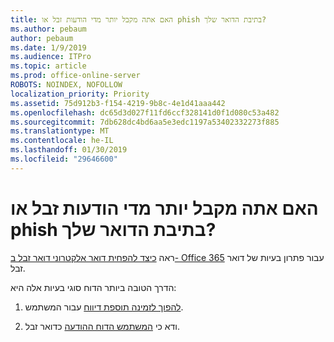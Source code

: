 ```yaml
---
title: האם אתה מקבל יותר מדי הודעות זבל או phish בתיבת הדואר שלך?
ms.author: pebaum
author: pebaum
ms.date: 1/9/2019
ms.audience: ITPro
ms.topic: article
ms.prod: office-online-server
ROBOTS: NOINDEX, NOFOLLOW
localization_priority: Priority
ms.assetid: 75d912b3-f154-4219-9b8c-4e1d41aaa442
ms.openlocfilehash: dc65d3d027f11fd6ccf328141d0f1d080c53a482
ms.sourcegitcommit: 7db628dc4bd6aa5e3edc1197a53402332273f885
ms.translationtype: MT
ms.contentlocale: he-IL
ms.lasthandoff: 01/30/2019
ms.locfileid: "29646600"
---
```

# <a name="are-you-getting-too-much-spam-or-phish-in-your-mailbox"></a>האם אתה מקבל יותר מדי הודעות זבל או phish בתיבת הדואר שלך?

ראה [כיצד להפחית דואר אלקטרוני דואר זבל ב- Office 365](https://docs.microsoft.com/office365/securitycompliance/reduce-spam-email) עבור פתרון בעיות של דואר זבל. 
  
הדרך הטובה ביותר הדוח סוגי בעיות אלה היא: 
  
1. [להפוך לזמינה תוספת דיווח](https://docs.microsoft.com/office365/securitycompliance/enable-the-report-message-add-in) עבור המשתמש. 
    
2. ודא כי [המשתמש הדוח ההודעה](https://support.office.com/article/b5caa9f1-cdf3-4443-af8c-ff724ea719d2) כדואר זבל. 
    

